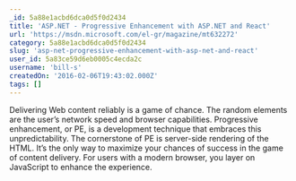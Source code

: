 ```yaml
---
_id: 5a88e1acbd6dca0d5f0d2434
title: 'ASP.NET - Progressive Enhancement with ASP.NET and React'
url: 'https://msdn.microsoft.com/el-gr/magazine/mt632272'
category: 5a88e1acbd6dca0d5f0d2434
slug: 'asp-net-progressive-enhancement-with-asp-net-and-react'
user_id: 5a83ce59d6eb0005c4ecda2c
username: 'bill-s'
createdOn: '2016-02-06T19:43:02.000Z'
tags: []
---
```


Delivering Web content reliably is a game of chance. The random elements are the user’s network speed and browser capabilities. Progressive enhancement, or PE, is a development technique that embraces this unpredictability. The cornerstone of PE is server-side rendering of the HTML. It’s the only way to maximize your chances of success in the game of content delivery. For users with a modern browser, you layer on JavaScript to enhance the experience.
